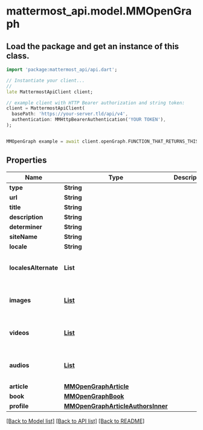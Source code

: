 # mattermost_api.model.MMOpenGraph

## Load the package and get an instance of this class.
```dart
import 'package:mattermost_api/api.dart';

// Instantiate your client...
//
late MattermostApiClient client;

// example client with HTTP Bearer authorization and string token:
client = MattermostApiClient(
  basePath: 'https://your-server.tld/api/v4',
  authentication: MMHttpBearerAuthentication('YOUR TOKEN'),
);


MMOpenGraph example = await client.openGraph.FUNCTION_THAT_RETURNS_THIS_CLASS();

```

## Properties
Name | Type | Description | Notes
------------ | ------------- | ------------- | -------------
**type** | **String** |  | [optional] 
**url** | **String** |  | [optional] 
**title** | **String** |  | [optional] 
**description** | **String** |  | [optional] 
**determiner** | **String** |  | [optional] 
**siteName** | **String** |  | [optional] 
**locale** | **String** |  | [optional] 
**localesAlternate** | **List<String>** |  | [optional] [default to const []]
**images** | [**List<MMOpenGraphImagesInner>**](MMOpenGraphImagesInner.md) |  | [optional] [default to const []]
**videos** | [**List<MMOpenGraphVideosInner>**](MMOpenGraphVideosInner.md) |  | [optional] [default to const []]
**audios** | [**List<MMOpenGraphAudiosInner>**](MMOpenGraphAudiosInner.md) |  | [optional] [default to const []]
**article** | [**MMOpenGraphArticle**](MMOpenGraphArticle.md) |  | [optional] 
**book** | [**MMOpenGraphBook**](MMOpenGraphBook.md) |  | [optional] 
**profile** | [**MMOpenGraphArticleAuthorsInner**](MMOpenGraphArticleAuthorsInner.md) |  | [optional] 

[[Back to Model list]](../GENERATED_README.md#documentation-for-models) [[Back to API list]](../GENERATED_README.md#documentation-for-api-endpoints) [[Back to README]](../GENERATED_README.md)


